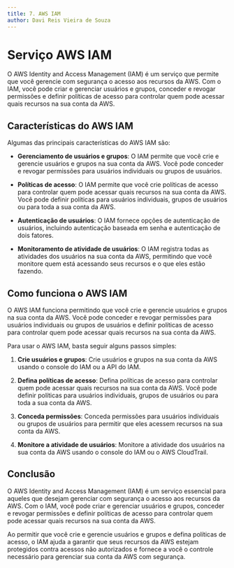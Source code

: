 ```yaml
---
title: 7. AWS IAM
author: Davi Reis Vieira de Souza
---
```


# Serviço AWS IAM

O AWS Identity and Access Management (IAM) é um serviço que permite que você gerencie com segurança o acesso aos recursos da AWS. Com o IAM, você pode criar e gerenciar usuários e grupos, conceder e revogar permissões e definir políticas de acesso para controlar quem pode acessar quais recursos na sua conta da AWS.

## Características do AWS IAM

Algumas das principais características do AWS IAM são:

- **Gerenciamento de usuários e grupos**: O IAM permite que você crie e gerencie usuários e grupos na sua conta da AWS. Você pode conceder e revogar permissões para usuários individuais ou grupos de usuários.

- **Políticas de acesso**: O IAM permite que você crie políticas de acesso para controlar quem pode acessar quais recursos na sua conta da AWS. Você pode definir políticas para usuários individuais, grupos de usuários ou para toda a sua conta da AWS.

- **Autenticação de usuários**: O IAM fornece opções de autenticação de usuários, incluindo autenticação baseada em senha e autenticação de dois fatores.

- **Monitoramento de atividade de usuários**: O IAM registra todas as atividades dos usuários na sua conta da AWS, permitindo que você monitore quem está acessando seus recursos e o que eles estão fazendo.

## Como funciona o AWS IAM

O AWS IAM funciona permitindo que você crie e gerencie usuários e grupos na sua conta da AWS. Você pode conceder e revogar permissões para usuários individuais ou grupos de usuários e definir políticas de acesso para controlar quem pode acessar quais recursos na sua conta da AWS.

Para usar o AWS IAM, basta seguir alguns passos simples:

1. **Crie usuários e grupos**: Crie usuários e grupos na sua conta da AWS usando o console do IAM ou a API do IAM.

2. **Defina políticas de acesso**: Defina políticas de acesso para controlar quem pode acessar quais recursos na sua conta da AWS. Você pode definir políticas para usuários individuais, grupos de usuários ou para toda a sua conta da AWS.

3. **Conceda permissões**: Conceda permissões para usuários individuais ou grupos de usuários para permitir que eles acessem recursos na sua conta da AWS.

4. **Monitore a atividade de usuários**: Monitore a atividade dos usuários na sua conta da AWS usando o console do IAM ou o AWS CloudTrail.

## Conclusão

O AWS Identity and Access Management (IAM) é um serviço essencial para aqueles que desejam gerenciar com segurança o acesso aos recursos da AWS. Com o IAM, você pode criar e gerenciar usuários e grupos, conceder e revogar permissões e definir políticas de acesso para controlar quem pode acessar quais recursos na sua conta da AWS.

Ao permitir que você crie e gerencie usuários e grupos e defina políticas de acesso, o IAM ajuda a garantir que seus recursos da AWS estejam protegidos contra acessos não autorizados e fornece a você o controle necessário para gerenciar sua conta da AWS com segurança.
